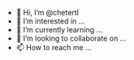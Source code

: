 - 👋 Hi, I’m @chetertl
- 👀 I’m interested in ...
- 🌱 I’m currently learning ...
- 💞️ I’m looking to collaborate on ...
- 📫 How to reach me ...

<!---
chetertl/chetertl is a ✨ special ✨ repository because its `README.md` (this file) appears on your GitHub profile.
You can click the Preview link to take a look at your changes.
--->
